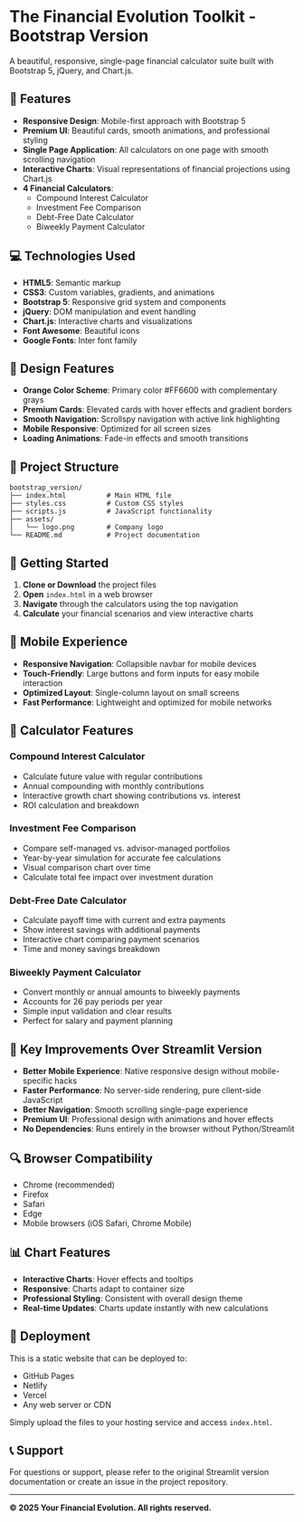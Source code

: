 # The Financial Evolution Toolkit - Bootstrap Version

A beautiful, responsive, single-page financial calculator suite built with Bootstrap 5, jQuery, and Chart.js.

## 🚀 Features

- **Responsive Design**: Mobile-first approach with Bootstrap 5
- **Premium UI**: Beautiful cards, smooth animations, and professional styling
- **Single Page Application**: All calculators on one page with smooth scrolling navigation
- **Interactive Charts**: Visual representations of financial projections using Chart.js
- **4 Financial Calculators**:
  - Compound Interest Calculator
  - Investment Fee Comparison
  - Debt-Free Date Calculator
  - Biweekly Payment Calculator

## 💻 Technologies Used

- **HTML5**: Semantic markup
- **CSS3**: Custom variables, gradients, and animations
- **Bootstrap 5**: Responsive grid system and components
- **jQuery**: DOM manipulation and event handling
- **Chart.js**: Interactive charts and visualizations
- **Font Awesome**: Beautiful icons
- **Google Fonts**: Inter font family

## 🎨 Design Features

- **Orange Color Scheme**: Primary color #FF6600 with complementary grays
- **Premium Cards**: Elevated cards with hover effects and gradient borders
- **Smooth Navigation**: Scrollspy navigation with active link highlighting
- **Mobile Responsive**: Optimized for all screen sizes
- **Loading Animations**: Fade-in effects and smooth transitions

## 📁 Project Structure

```
bootstrap_version/
├── index.html          # Main HTML file
├── styles.css          # Custom CSS styles
├── scripts.js          # JavaScript functionality
├── assets/
│   └── logo.png        # Company logo
└── README.md           # Project documentation
```

## 🚀 Getting Started

1. **Clone or Download** the project files
2. **Open** `index.html` in a web browser
3. **Navigate** through the calculators using the top navigation
4. **Calculate** your financial scenarios and view interactive charts

## 📱 Mobile Experience

- **Responsive Navigation**: Collapsible navbar for mobile devices
- **Touch-Friendly**: Large buttons and form inputs for easy mobile interaction
- **Optimized Layout**: Single-column layout on small screens
- **Fast Performance**: Lightweight and optimized for mobile networks

## 🔧 Calculator Features

### Compound Interest Calculator
- Calculate future value with regular contributions
- Annual compounding with monthly contributions
- Interactive growth chart showing contributions vs. interest
- ROI calculation and breakdown

### Investment Fee Comparison
- Compare self-managed vs. advisor-managed portfolios
- Year-by-year simulation for accurate fee calculations
- Visual comparison chart over time
- Calculate total fee impact over investment duration

### Debt-Free Date Calculator
- Calculate payoff time with current and extra payments
- Show interest savings with additional payments
- Interactive chart comparing payment scenarios
- Time and money savings breakdown

### Biweekly Payment Calculator
- Convert monthly or annual amounts to biweekly payments
- Accounts for 26 pay periods per year
- Simple input validation and clear results
- Perfect for salary and payment planning

## 🎯 Key Improvements Over Streamlit Version

- **Better Mobile Experience**: Native responsive design without mobile-specific hacks
- **Faster Performance**: No server-side rendering, pure client-side JavaScript
- **Better Navigation**: Smooth scrolling single-page experience
- **Premium UI**: Professional design with animations and hover effects
- **No Dependencies**: Runs entirely in the browser without Python/Streamlit

## 🔍 Browser Compatibility

- Chrome (recommended)
- Firefox
- Safari
- Edge
- Mobile browsers (iOS Safari, Chrome Mobile)

## 📊 Chart Features

- **Interactive Charts**: Hover effects and tooltips
- **Responsive**: Charts adapt to container size
- **Professional Styling**: Consistent with overall design theme
- **Real-time Updates**: Charts update instantly with new calculations

## 🚀 Deployment

This is a static website that can be deployed to:
- GitHub Pages
- Netlify
- Vercel
- Any web server or CDN

Simply upload the files to your hosting service and access `index.html`.

## 📞 Support

For questions or support, please refer to the original Streamlit version documentation or create an issue in the project repository.

---

**© 2025 Your Financial Evolution. All rights reserved.** 